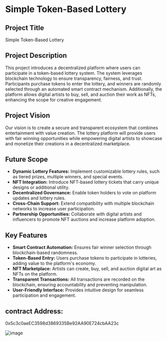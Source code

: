 # Simple Token-Based Lottery

## Project Title
Simple Token-Based Lottery

## Project Description
This project introduces a decentralized platform where users can participate in a token-based lottery system. The system leverages blockchain technology to ensure transparency, fairness, and trust. Participants purchase tokens to enter the lottery, and winners are randomly selected through an automated smart contract mechanism. Additionally, the platform allows digital artists to buy, sell, and auction their work as NFTs, enhancing the scope for creative engagement.

## Project Vision
Our vision is to create a secure and transparent ecosystem that combines entertainment with value creation. The lottery platform will provide users with fair winning opportunities while empowering digital artists to showcase and monetize their creations in a decentralized marketplace.

## Future Scope
- **Dynamic Lottery Features:** Implement customizable lottery rules, such as tiered prizes, multiple winners, and special events.
- **NFT Integration:** Introduce NFT-based lottery tickets that carry unique designs or additional utility.
- **Decentralized Governance:** Enable token holders to vote on platform updates and lottery rules.
- **Cross-Chain Support:** Extend compatibility with multiple blockchain networks to increase user participation.
- **Partnership Opportunities:** Collaborate with digital artists and influencers to promote NFT auctions and increase platform adoption.

## Key Features
- **Smart Contract Automation:** Ensures fair winner selection through blockchain-based randomness.
- **Token-Based Entry:** Users purchase tokens to participate in lotteries, adding value to the platform's economy.
- **NFT Marketplace:** Artists can create, buy, sell, and auction digital art as NFTs on the platform.
- **Transparent Transactions:** All transactions are recorded on the blockchain, ensuring accountability and preventing manipulation.
- **User-Friendly Interface:** Provides intuitive design for seamless participation and engagement.

## contract Address:
0x5c3c0aeEC3598d3869335Be92AA90E724cbAA23c

![image](https://github.com/user-attachments/assets/26c09cbc-beec-47b1-88c6-7d52fde73528)

